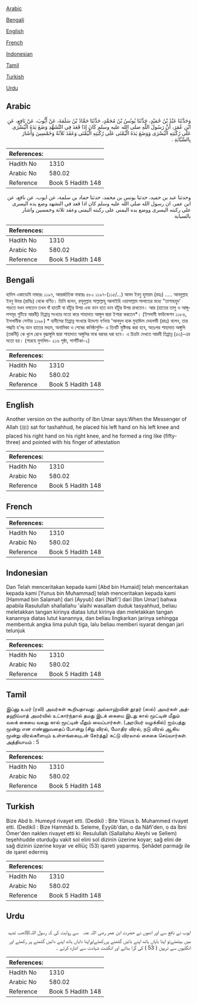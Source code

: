 [Arabic](#arabic)

[Bengali](#bengali)

[English](#english)

[French](#french)

[Indonesian](#indonesian)

[Tamil](#tamil)

[Turkish](#turkish)

[Urdu](#urdu)

## Arabic


<div dir="rtl" lang="ar" style={{fontSize:'larger',backgroundColor:'#f8f9fa',padding:20}}>
وَحَدَّثَنَا عَبْدُ بْنُ حُمَيْدٍ، حَدَّثَنَا يُونُسُ بْنُ مُحَمَّدٍ، حَدَّثَنَا حَمَّادُ بْنُ سَلَمَةَ، عَنْ أَيُّوبَ، عَنْ نَافِعٍ، عَنِ ابْنِ عُمَرَ، أَنَّ رَسُولَ اللَّهِ صلى الله عليه وسلم كَانَ إِذَا قَعَدَ فِي التَّشَهُّدِ وَضَعَ يَدَهُ الْيُسْرَى عَلَى رُكْبَتِهِ الْيُسْرَى وَوَضَعَ يَدَهُ الْيُمْنَى عَلَى رُكْبَتِهِ الْيُمْنَى وَعَقَدَ ثَلاَثَةً وَخَمْسِينَ وَأَشَارَ بِالسَّبَّابَةِ ‏.‏
</div>
<div style={{backgroundColor:'#f8f9fa',padding:20, marginBottom: 10}}><table> <thead> <tr> <th>References:</th> <th></th> </tr> </thead> <tbody><tr><td>Hadith No</td><td>1310</td></tr><tr><td>Arabic No</td><td>580.02</td></tr><tr><td>Reference</td><td>Book 5 Hadith 148</td></tr></tbody></table></div>


<div dir="rtl" lang="ar" style={{fontSize:'larger',backgroundColor:'#f8f9fa',padding:20}}>
وحدثنا عبد بن حميد، حدثنا يونس بن محمد، حدثنا حماد بن سلمة، عن ايوب، عن نافع، عن ابن عمر، ان رسول الله صلى الله عليه وسلم كان اذا قعد في التشهد وضع يده اليسرى على ركبته اليسرى ووضع يده اليمنى على ركبته اليمنى وعقد ثلاثة وخمسين واشار بالسبابة
</div>
<div style={{backgroundColor:'#f8f9fa',padding:20, marginBottom: 10}}><table> <thead> <tr> <th>References:</th> <th></th> </tr> </thead> <tbody><tr><td>Hadith No</td><td>1310</td></tr><tr><td>Arabic No</td><td>580.02</td></tr><tr><td>Reference</td><td>Book 5 Hadith 148</td></tr></tbody></table></div>

## Bengali


<div dir="ltr" lang="bn" style={{fontSize:'larger',backgroundColor:'#f8f9fa',padding:20}}>
হাদিস একাডেমি নাম্বারঃ ১১৯৭, আন্তর্জাতিক নাম্বারঃ ৫৮০ ১১৯৭-(১১৫/...) আবদ ইবনু হুমায়দ (রহঃ) ..... আবদুল্লাহ ইবনু উমর (রাযিঃ) থেকে বর্ণিত। তিনি বলেন, রসূলুল্লাহ সাল্লাল্লাহু আলাইহি ওয়াসাল্লাম সালাতের মধ্যে "তাশাহহুদ’ পড়তে যখন বসতেন তখন বাঁ হাতটি বা হাঁটুর উপর এবং ডান হাত ডান হাঁটুর উপর রাখতেন। আর (হাতের তালু ও আঙ্গুলসমূহ গুটিয়ে আরবী) তিপ্পান্ন সংখ্যার মতো করে শাহাদাত আঙ্গুল দ্বারা ইশারা করতেন*। (ইসলামী ফাউন্ডেশন ১১৮৬, ইসলামীক সেন্টার ১১৯৮) * হাদীসের তিপ্পান্ন সংখ্যার উদ্দেশ্য বর্ণনায় 'আবদুল হাক মুহাদ্দিস দেহলভী (রহঃ) বলেন, তার পদ্ধতি হ'লঃ ডান হাতের মধ্যম, অনামিকা ও শেষের কনিষ্ঠাগুলি- এ তিনটি মুষ্টিবদ্ধ করা হবে, অতঃপর শাহাদাত অঙ্গুলি (তর্জনী) কে খুলে রেখে বৃদ্ধাঙ্গুলি দ্বারা শাহাদাত অঙ্গুলির মাঝ বরাবর ধরা হবে। এ চিত্রটা দেখতে আরবী তিপ্পান্ন (৫৩)-এর মতো হয়। (শারহে মুসলিম- ২১৬ পৃষ্ঠা, পার্শটিকা-২)
</div>
<div style={{backgroundColor:'#f8f9fa',padding:20, marginBottom: 10}}><table> <thead> <tr> <th>References:</th> <th></th> </tr> </thead> <tbody><tr><td>Hadith No</td><td>1310</td></tr><tr><td>Arabic No</td><td>580.02</td></tr><tr><td>Reference</td><td>Book 5 Hadith 148</td></tr></tbody></table></div>

## English


<div dir="ltr" lang="en" style={{fontSize:'larger',backgroundColor:'#f8f9fa',padding:20}}>
Another version on the authority of Ibn Umar says:When the Messenger of Allah (ﷺ) sat for tashahhud, he placed his left hand on his left knee and placed his right hand on his right knee, and he formed a ring like (fifty-three) and pointed with his finger of attestation
</div>
<div style={{backgroundColor:'#f8f9fa',padding:20, marginBottom: 10}}><table> <thead> <tr> <th>References:</th> <th></th> </tr> </thead> <tbody><tr><td>Hadith No</td><td>1310</td></tr><tr><td>Arabic No</td><td>580.02</td></tr><tr><td>Reference</td><td>Book 5 Hadith 148</td></tr></tbody></table></div>

## French


<div dir="ltr" lang="fr" style={{fontSize:'larger',backgroundColor:'#f8f9fa',padding:20}}>

</div>
<div style={{backgroundColor:'#f8f9fa',padding:20, marginBottom: 10}}><table> <thead> <tr> <th>References:</th> <th></th> </tr> </thead> <tbody><tr><td>Hadith No</td><td>1310</td></tr><tr><td>Arabic No</td><td>580.02</td></tr><tr><td>Reference</td><td>Book 5 Hadith 148</td></tr></tbody></table></div>

## Indonesian


<div dir="ltr" lang="id" style={{fontSize:'larger',backgroundColor:'#f8f9fa',padding:20}}>
Dan Telah menceritakan kepada kami [Abd bin Humaid] telah menceritakan kepada kami [Yunus bin Muhammad] telah menceritakan kepada kami [Hammad bin Salamah] dari [Ayyub] dari [Nafi'] dari [Ibn Umar] bahwa apabila Rasulullah shallallahu 'alaihi wasallam duduk tasyahhud, beliau meletakkan tangan kirinya diatas lutut kirinya dan meletakkan tangan kanannya diatas lutut kanannya, dan beliau lingkarkan jarinya sehingga membentuk angka lima puluh tiga, lalu beliau memberi isyarat dengan jari telunjuk
</div>
<div style={{backgroundColor:'#f8f9fa',padding:20, marginBottom: 10}}><table> <thead> <tr> <th>References:</th> <th></th> </tr> </thead> <tbody><tr><td>Hadith No</td><td>1310</td></tr><tr><td>Arabic No</td><td>580.02</td></tr><tr><td>Reference</td><td>Book 5 Hadith 148</td></tr></tbody></table></div>

## Tamil


<div dir="ltr" lang="ta" style={{fontSize:'larger',backgroundColor:'#f8f9fa',padding:20}}>
இப்னு உமர் (ரலி) அவர்கள் கூறியதாவது: அல்லாஹ்வின் தூதர் (ஸல்) அவர்கள் அத்தஹிய்யாத் அமர்வில் உட்கார்ந்தால் தமது இடக் கையை இடது கால் மூட்டின் மீதும் வலக் கையை வலது கால் மூட்டின் மீதும் வைப்பார்கள். (அரபியர் வழக்கில்) ஐம்பத்து மூன்று என எண்ணுவதைப் போன்று (சிறு விரல், மோதிர விரல், நடு விரல் ஆகிய மூன்று விரல்களையும் உள்ளங்கையுடன் சேர்த்து) சுட்டு விரலால் சைகை செய்வார்கள். அத்தியாயம் : 5
</div>
<div style={{backgroundColor:'#f8f9fa',padding:20, marginBottom: 10}}><table> <thead> <tr> <th>References:</th> <th></th> </tr> </thead> <tbody><tr><td>Hadith No</td><td>1310</td></tr><tr><td>Arabic No</td><td>580.02</td></tr><tr><td>Reference</td><td>Book 5 Hadith 148</td></tr></tbody></table></div>

## Turkish


<div dir="ltr" lang="tr" style={{fontSize:'larger',backgroundColor:'#f8f9fa',padding:20}}>
Bize Abd b. Humeyd rivayet etti. (Dediki) : Bite Yûnus b. Muhammed rivayet etti. (Dediki) : Bize Hammâd b. Seleme, Eyyûb'dan, o da Nâfi'den, o da İbni Ömer'den naklen rivayet etti ki: Resulullah (Sallallahu Aleyhi ve Sellem) teşehhudde oturduğu vakit sol elini sol dizinin üzerine koyar; sağ elini de sağ dizinin üzerine koyar ve elliüç (53) işareti yaparmış. Şehâdet parmağı ile de işaret edermiş
</div>
<div style={{backgroundColor:'#f8f9fa',padding:20, marginBottom: 10}}><table> <thead> <tr> <th>References:</th> <th></th> </tr> </thead> <tbody><tr><td>Hadith No</td><td>1310</td></tr><tr><td>Arabic No</td><td>580.02</td></tr><tr><td>Reference</td><td>Book 5 Hadith 148</td></tr></tbody></table></div>

## Urdu


<div dir="rtl" lang="ur" style={{fontSize:'larger',backgroundColor:'#f8f9fa',padding:20}}>
ایوب نے نافع سے اور انھوں نے حضرت ابن عمر ‌رضی ‌اللہ ‌عنہ ‌ ‌ سے روایت کی کہ رسول اللہﷺجب تشہد میں بیٹھتےتو اپنا بایاں ہاتھ اپنے بائیں گٹھنے پررکھتےاوراپنا دایاں ہاتھ اپنے دائیں گٹھنے پر رکھتے اور انگلیوں سے تریپن ( 53 ) کی گرا بناتے اور انگشت شہادت سے اشارہ کرتے ۔
</div>
<div style={{backgroundColor:'#f8f9fa',padding:20, marginBottom: 10}}><table> <thead> <tr> <th>References:</th> <th></th> </tr> </thead> <tbody><tr><td>Hadith No</td><td>1310</td></tr><tr><td>Arabic No</td><td>580.02</td></tr><tr><td>Reference</td><td>Book 5 Hadith 148</td></tr></tbody></table></div>